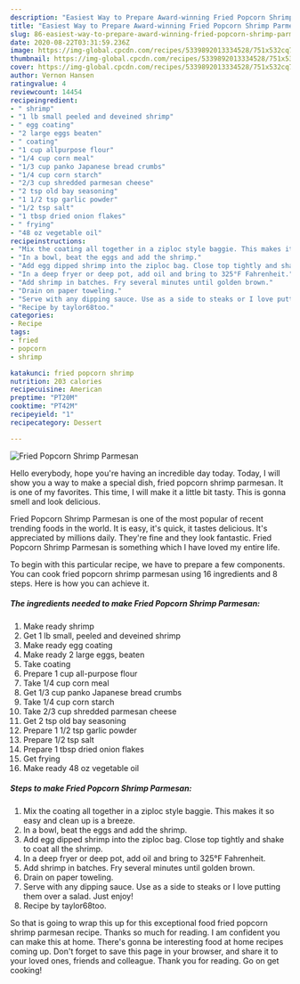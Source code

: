```yaml
---
description: "Easiest Way to Prepare Award-winning Fried Popcorn Shrimp Parmesan"
title: "Easiest Way to Prepare Award-winning Fried Popcorn Shrimp Parmesan"
slug: 86-easiest-way-to-prepare-award-winning-fried-popcorn-shrimp-parmesan
date: 2020-08-22T03:31:59.236Z
image: https://img-global.cpcdn.com/recipes/5339892013334528/751x532cq70/fried-popcorn-shrimp-parmesan-recipe-main-photo.jpg
thumbnail: https://img-global.cpcdn.com/recipes/5339892013334528/751x532cq70/fried-popcorn-shrimp-parmesan-recipe-main-photo.jpg
cover: https://img-global.cpcdn.com/recipes/5339892013334528/751x532cq70/fried-popcorn-shrimp-parmesan-recipe-main-photo.jpg
author: Vernon Hansen
ratingvalue: 4
reviewcount: 14454
recipeingredient:
- " shrimp"
- "1 lb small peeled and deveined shrimp"
- " egg coating"
- "2 large eggs beaten"
- " coating"
- "1 cup allpurpose flour"
- "1/4 cup corn meal"
- "1/3 cup panko Japanese bread crumbs"
- "1/4 cup corn starch"
- "2/3 cup shredded parmesan cheese"
- "2 tsp old bay seasoning"
- "1 1/2 tsp garlic powder"
- "1/2 tsp salt"
- "1 tbsp dried onion flakes"
- " frying"
- "48 oz vegetable oil"
recipeinstructions:
- "Mix the coating all together in a ziploc style baggie. This makes it so easy and clean up is a breeze."
- "In a bowl, beat the eggs and add the shrimp."
- "Add egg dipped shrimp into the ziploc bag. Close top tightly and shake to coat all the shrimp."
- "In a deep fryer or deep pot, add oil and bring to 325°F Fahrenheit."
- "Add shrimp in batches. Fry several minutes until golden brown."
- "Drain on paper toweling."
- "Serve with any dipping sauce. Use as a side to steaks or I love putting them over a salad. Just enjoy!"
- "Recipe by taylor68too."
categories:
- Recipe
tags:
- fried
- popcorn
- shrimp

katakunci: fried popcorn shrimp 
nutrition: 203 calories
recipecuisine: American
preptime: "PT20M"
cooktime: "PT42M"
recipeyield: "1"
recipecategory: Dessert

---
```



![Fried Popcorn Shrimp Parmesan](https://img-global.cpcdn.com/recipes/5339892013334528/751x532cq70/fried-popcorn-shrimp-parmesan-recipe-main-photo.jpg)

Hello everybody, hope you're having an incredible day today. Today, I will show you a way to make a special dish, fried popcorn shrimp parmesan. It is one of my favorites. This time, I will make it a little bit tasty. This is gonna smell and look delicious.



Fried Popcorn Shrimp Parmesan is one of the most popular of recent trending foods in the world. It is easy, it's quick, it tastes delicious. It's appreciated by millions daily. They're fine and they look fantastic. Fried Popcorn Shrimp Parmesan is something which I have loved my entire life.


To begin with this particular recipe, we have to prepare a few components. You can cook fried popcorn shrimp parmesan using 16 ingredients and 8 steps. Here is how you can achieve it.

<!--inarticleads1-->

##### The ingredients needed to make Fried Popcorn Shrimp Parmesan:

1. Make ready  shrimp
1. Get 1 lb small, peeled and deveined shrimp
1. Make ready  egg coating
1. Make ready 2 large eggs, beaten
1. Take  coating
1. Prepare 1 cup all-purpose flour
1. Take 1/4 cup corn meal
1. Get 1/3 cup panko Japanese bread crumbs
1. Take 1/4 cup corn starch
1. Take 2/3 cup shredded parmesan cheese
1. Get 2 tsp old bay seasoning
1. Prepare 1 1/2 tsp garlic powder
1. Prepare 1/2 tsp salt
1. Prepare 1 tbsp dried onion flakes
1. Get  frying
1. Make ready 48 oz vegetable oil




<!--inarticleads2-->

##### Steps to make Fried Popcorn Shrimp Parmesan:

1. Mix the coating all together in a ziploc style baggie. This makes it so easy and clean up is a breeze.
1. In a bowl, beat the eggs and add the shrimp.
1. Add egg dipped shrimp into the ziploc bag. Close top tightly and shake to coat all the shrimp.
1. In a deep fryer or deep pot, add oil and bring to 325°F Fahrenheit.
1. Add shrimp in batches. Fry several minutes until golden brown.
1. Drain on paper toweling.
1. Serve with any dipping sauce. Use as a side to steaks or I love putting them over a salad. Just enjoy!
1. Recipe by taylor68too.




So that is going to wrap this up for this exceptional food fried popcorn shrimp parmesan recipe. Thanks so much for reading. I am confident you can make this at home. There's gonna be interesting food at home recipes coming up. Don't forget to save this page in your browser, and share it to your loved ones, friends and colleague. Thank you for reading. Go on get cooking!
